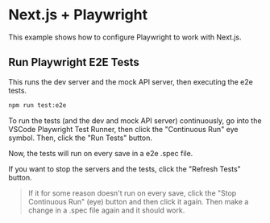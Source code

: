 # Next.js + Playwright

This example shows how to configure Playwright to work with Next.js.

## Run Playwright E2E Tests

This runs the dev server and the mock API server, then executing the e2e tests.

```bash
npm run test:e2e
```

To run the tests (and the dev and mock API server) continuously, go into the VSCode Playwright Test Runner, then click the "Continuous Run" eye symbol. Then, click the "Run Tests" button.

Now, the tests will run on every save in a e2e .spec file.

If you want to stop the servers and the tests, click the "Refresh Tests" button.

> If it for some reason doesn't run on every save, click the "Stop Continuous Run" (eye) button and then click it again. Then make a change in a .spec file again and it should work.
